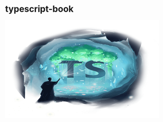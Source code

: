 # typescript-book
<img align="center" alt="wizard" src="https://github.com/Doringl/typescript-book/blob/main/wizard-in-a-cave%402x.webp?raw=true" width="500" height="320" />
